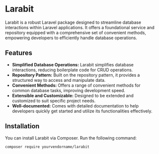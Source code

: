 # Larabit

Larabit is a robust Laravel package designed to streamline database interactions within Laravel applications. It offers a foundational service and repository equipped with a comprehensive set of convenient methods, empowering developers to efficiently handle database operations.

## Features

- **Simplified Database Operations:** Larabit simplifies database interactions, reducing boilerplate code for CRUD operations.
- **Repository Pattern:** Built on the repository pattern, it provides a structured way to access and manipulate data.
- **Convenient Methods:** Offers a range of convenient methods for common database tasks, improving development speed.
- **Extensible and Customizable:** Designed to be extended and customized to suit specific project needs.
- **Well-documented:** Comes with detailed documentation to help developers quickly get started and utilize its functionalities effectively.

## Installation

You can install Larabit via Composer. Run the following command:

```bash
composer require yourvendorname/larabit
